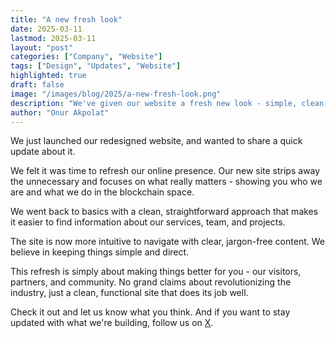 ```yaml
---
title: "A new fresh look"
date: 2025-03-11
lastmod: 2025-03-11
layout: "post"
categories: ["Company", "Website"]
tags: ["Design", "Updates", "Website"]
highlighted: true
draft: false
image: "/images/blog/2025/a-new-fresh-look.png"
description: "We've given our website a fresh new look - simple, clean, and straight to the point."
author: "Onur Akpolat"
---
```

We just launched our redesigned website, and wanted to share a quick update about it.

We felt it was time to refresh our online presence. Our new site strips away the unnecessary and focuses on what really matters - showing you who we are and what we do in the blockchain space.

We went back to basics with a clean, straightforward approach that makes it easier to find information about our services, team, and projects. 

The site is now more intuitive to navigate with clear, jargon-free content. We believe in keeping things simple and direct.

This refresh is simply about making things better for you - our visitors, partners, and community. No grand claims about revolutionizing the industry, just a clean, functional site that does its job well.

Check it out and let us know what you think. And if you want to stay updated with what we're building, follow us on [X](https://x.com/binary_builders). 